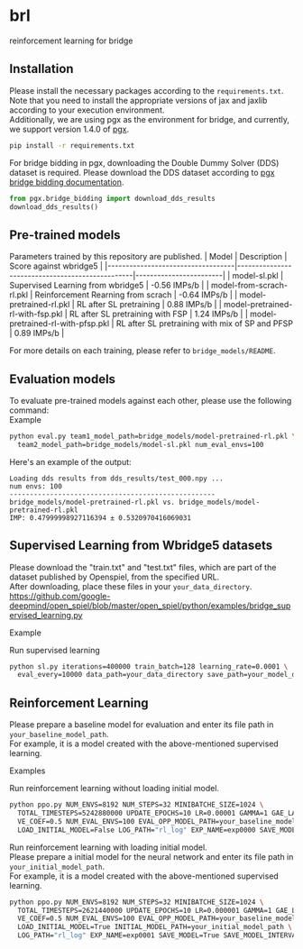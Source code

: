 # brl
reinforcement learning for bridge

## Installation
Please install the necessary packages according to the `requirements.txt`.  
Note that you need to install the appropriate versions of jax and jaxlib according to your execution environment.  
Additionally, we are using pgx as the environment for bridge, and currently, we support version 1.4.0 of [pgx](https://github.com/sotetsuk/pgx). 
```bash
pip install -r requirements.txt
```
For bridge bidding in pgx, downloading the Double Dummy Solver (DDS) dataset is required. Please download the DDS dataset according to [pgx bridge bidding documentation](https://github.com/sotetsuk/pgx/blob/main/docs/bridge_bidding.md).
```py
from pgx.bridge_bidding import download_dds_results
download_dds_results()
```

## Pre-trained models
Parameters trained by this repository are published. 
| Model                             | Description                                     | Score against wbridge5 |
|-----------------------------------|-------------------------------------------------|------------------------|
| model-sl.pkl                      | Supervised Learning from wbridge5               | -0.56 IMPs/b           |
| model-from-scrach-rl.pkl          | Reinforcement Rearning from scrach              | -0.64 IMPs/b           |
| model-pretrained-rl.pkl           | RL after SL pretraining                         |  0.88 IMPs/b           |
| model-pretrained-rl-with-fsp.pkl  | RL after SL pretraining with FSP                |  1.24 IMPs/b           |
| model-pretrained-rl-with-pfsp.pkl | RL after SL pretraining with mix of SP and PFSP |  0.89 IMPs/b           |

For more details on each training, please refer to `bridge_models/README`.
## Evaluation models
To evaluate pre-trained models against each other, please use the following command:  
Example
```bash
python eval.py team1_model_path=bridge_models/model-pretrained-rl.pkl \
  team2_model_path=bridge_models/model-sl.pkl num_eval_envs=100
```

Here's an example of the output:
```
Loading dds results from dds_results/test_000.npy ...
num envs: 100
---------------------------------------------------
bridge_models/model-pretrained-rl.pkl vs. bridge_models/model-pretrained-rl.pkl
IMP: 0.47999998927116394 ± 0.5320970416069031
```

## Supervised Learning from Wbridge5 datasets
Please download the "train.txt" and "test.txt" files, which are part of the dataset published by Openspiel, from the specified URL.  
After downloading, place these files in your `your_data_directory`.  
https://github.com/google-deepmind/open_spiel/blob/master/open_spiel/python/examples/bridge_supervised_learning.py

Example  

Run supervised learning
```bash
python sl.py iterations=400000 train_batch=128 learning_rate=0.0001 \
  eval_every=10000 data_path=your_data_directory save_path=your_model_directory
```


## Reinforcement Learning
Please prepare a baseline model for evaluation and enter its file path in `your_baseline_model_path`.  
For example, it is a model created with the above-mentioned supervised learning. 

Examples  
  
Run reinforcement learning without loading initial model.

```bash
python ppo.py NUM_ENVS=8192 NUM_STEPS=32 MINIBATCHE_SIZE=1024 \
  TOTAL_TIMESTEPS=5242880000 UPDATE_EPOCHS=10 LR=0.00001 GAMMA=1 GAE_LAMBDA=0.95 ENT_COEF=0.001 \
  VE_COEF=0.5 NUM_EVAL_ENVS=100 EVAL_OPP_MODEL_PATH=your_baseline_model_path NUM_EVAL_STEP=10 \
  LOAD_INITIAL_MODEL=False LOG_PATH="rl_log" EXP_NAME=exp0000 SAVE_MODEL=True SAVE_MODEL_INTERVAL=100
```

Run reinforcement learning with loading initial model.  
Please prepare a initial model for the neural network and enter its file path in `your_initial_model_path`.  
For example, it is a model created with the above-mentioned supervised learning.

```bash
python ppo.py NUM_ENVS=8192 NUM_STEPS=32 MINIBATCHE_SIZE=1024 \
  TOTAL_TIMESTEPS=2621440000 UPDATE_EPOCHS=10 LR=0.000001 GAMMA=1 GAE_LAMBDA=0.95 ENT_COEF=0.001 \
  VE_COEF=0.5 NUM_EVAL_ENVS=100 EVAL_OPP_MODEL_PATH=your_baseline_model_path NUM_EVAL_STEP=10 \
  LOAD_INITIAL_MODEL=True INITIAL_MODEL_PATH=your_initial_model_path \
  LOG_PATH="rl_log" EXP_NAME=exp0001 SAVE_MODEL=True SAVE_MODEL_INTERVAL=100
```
